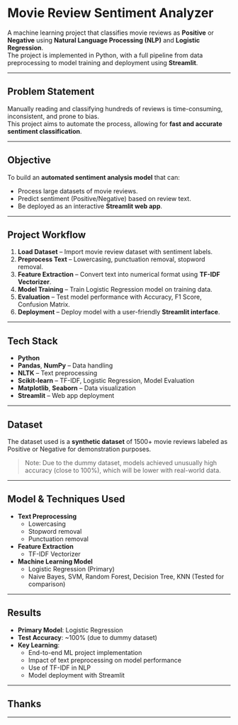 # Movie Review Sentiment Analyzer
A machine learning project that classifies movie reviews as **Positive** or **Negative** using **Natural Language Processing (NLP)** and **Logistic Regression**.  
The project is implemented in Python, with a full pipeline from data preprocessing to model training and deployment using **Streamlit**.

---

## Problem Statement
Manually reading and classifying hundreds of reviews is time-consuming, inconsistent, and prone to bias.  
This project aims to automate the process, allowing for **fast and accurate sentiment classification**.

---

## Objective
To build an **automated sentiment analysis model** that can:
- Process large datasets of movie reviews.
- Predict sentiment (Positive/Negative) based on review text.
- Be deployed as an interactive **Streamlit web app**.

---

## Project Workflow
1. **Load Dataset** – Import movie review dataset with sentiment labels.  
2. **Preprocess Text** – Lowercasing, punctuation removal, stopword removal.  
3. **Feature Extraction** – Convert text into numerical format using **TF-IDF Vectorizer**.  
4. **Model Training** – Train Logistic Regression model on training data.  
5. **Evaluation** – Test model performance with Accuracy, F1 Score, Confusion Matrix.  
6. **Deployment** – Deploy model with a user-friendly **Streamlit interface**.

---

## Tech Stack
- **Python**
- **Pandas**, **NumPy** – Data handling
- **NLTK** – Text preprocessing
- **Scikit-learn** – TF-IDF, Logistic Regression, Model Evaluation
- **Matplotlib**, **Seaborn** – Data visualization
- **Streamlit** – Web app deployment

---

## Dataset
The dataset used is a **synthetic dataset** of 1500+ movie reviews labeled as Positive or Negative for demonstration purposes.

> Note: Due to the dummy dataset, models achieved unusually high accuracy (close to 100%), which will be lower with real-world data.

---

## Model & Techniques Used
- **Text Preprocessing**
  - Lowercasing
  - Stopword removal
  - Punctuation removal
- **Feature Extraction**
  - TF-IDF Vectorizer
- **Machine Learning Model**
  - Logistic Regression (Primary)
  - Naive Bayes, SVM, Random Forest, Decision Tree, KNN (Tested for comparison)

---

## Results
- **Primary Model**: Logistic Regression
- **Test Accuracy**: ~100% (due to dummy dataset)
- **Key Learning**:
  - End-to-end ML project implementation
  - Impact of text preprocessing on model performance
  - Use of TF-IDF in NLP
  - Model deployment with Streamlit

---

## Thanks

---
